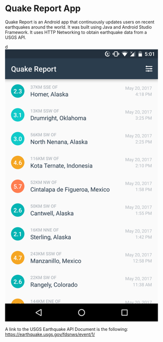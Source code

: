 Quake Report App
===================================

Quake Report is an Android app that continuously updates users on recent earthquakes around the world. It was built using Java and Android Studio Framework. It uses HTTP Networking to obtain earthquake data from a USGS API.

d
![alt text](https://github.com/SteveArias/QuakeReport/blob/master/QuakeReport1.png)


A link to the USGS Earthquake API Document is the following: https://earthquake.usgs.gov/fdsnws/event/1/
